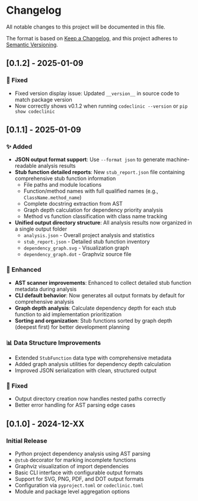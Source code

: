 # Changelog

All notable changes to this project will be documented in this file.

The format is based on [Keep a Changelog](https://keepachangelog.com/en/1.0.0/),
and this project adheres to [Semantic Versioning](https://semver.org/spec/v2.0.0.html).

## [0.1.2] - 2025-01-09

### 🐛 Fixed
- Fixed version display issue: Updated `__version__` in source code to match package version
- Now correctly shows v0.1.2 when running `codeclinic --version` or `pip show codeclinic`

## [0.1.1] - 2025-01-09

### ✨ Added
- **JSON output format support**: Use `--format json` to generate machine-readable analysis results
- **Stub function detailed reports**: New `stub_report.json` file containing comprehensive stub function information
  - File paths and module locations
  - Function/method names with full qualified names (e.g., `ClassName.method_name`)
  - Complete docstring extraction from AST
  - Graph depth calculation for dependency priority analysis
  - Method vs function classification with class name tracking
- **Unified output directory structure**: All analysis results now organized in a single output folder
  - `analysis.json` - Overall project analysis and statistics
  - `stub_report.json` - Detailed stub function inventory
  - `dependency_graph.svg` - Visualization graph
  - `dependency_graph.dot` - Graphviz source file

### 🔧 Enhanced  
- **AST scanner improvements**: Enhanced to collect detailed stub function metadata during analysis
- **CLI default behavior**: Now generates all output formats by default for comprehensive analysis
- **Graph depth analysis**: Calculate dependency depth for each stub function to aid implementation prioritization
- **Sorting and organization**: Stub functions sorted by graph depth (deepest first) for better development planning

### 📊 Data Structure Improvements
- Extended `StubFunction` data type with comprehensive metadata
- Added graph analysis utilities for dependency depth calculation
- Improved JSON serialization with clean, structured output

### 🐛 Fixed
- Output directory creation now handles nested paths correctly
- Better error handling for AST parsing edge cases

## [0.1.0] - 2024-12-XX

### Initial Release
- Python project dependency analysis using AST parsing
- `@stub` decorator for marking incomplete functions
- Graphviz visualization of import dependencies
- Basic CLI interface with configurable output formats
- Support for SVG, PNG, PDF, and DOT output formats
- Configuration via `pyproject.toml` or `codeclinic.toml`
- Module and package level aggregation options